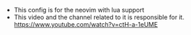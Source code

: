 - This config is for the neovim with lua support
- This video and the channel related to it is responsible for it. 
https://www.youtube.com/watch?v=ctH-a-1eUME
